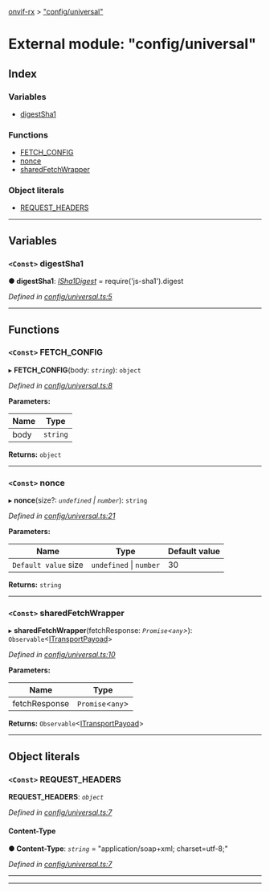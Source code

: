 [onvif-rx](../README.md) > ["config/universal"](../modules/_config_universal_.md)

# External module: "config/universal"

## Index

### Variables

* [digestSha1](_config_universal_.md#digestsha1)

### Functions

* [FETCH_CONFIG](_config_universal_.md#fetch_config)
* [nonce](_config_universal_.md#nonce)
* [sharedFetchWrapper](_config_universal_.md#sharedfetchwrapper)

### Object literals

* [REQUEST_HEADERS](_config_universal_.md#request_headers)

---

## Variables

<a id="digestsha1"></a>

### `<Const>` digestSha1

**● digestSha1**: *[ISha1Digest](_config_interfaces_.md#isha1digest)* =  require('js-sha1').digest

*Defined in [config/universal.ts:5](https://github.com/patrickmichalina/onvif-rx/blob/3ab1739/src/config/universal.ts#L5)*

___

## Functions

<a id="fetch_config"></a>

### `<Const>` FETCH_CONFIG

▸ **FETCH_CONFIG**(body: *`string`*): `object`

*Defined in [config/universal.ts:8](https://github.com/patrickmichalina/onvif-rx/blob/3ab1739/src/config/universal.ts#L8)*

**Parameters:**

| Name | Type |
| ------ | ------ |
| body | `string` |

**Returns:** `object`

___
<a id="nonce"></a>

### `<Const>` nonce

▸ **nonce**(size?: *`undefined` \| `number`*): `string`

*Defined in [config/universal.ts:21](https://github.com/patrickmichalina/onvif-rx/blob/3ab1739/src/config/universal.ts#L21)*

**Parameters:**

| Name | Type | Default value |
| ------ | ------ | ------ |
| `Default value` size | `undefined` \| `number` | 30 |

**Returns:** `string`

___
<a id="sharedfetchwrapper"></a>

### `<Const>` sharedFetchWrapper

▸ **sharedFetchWrapper**(fetchResponse: *`Promise`<`any`>*): `Observable`<[ITransportPayoad](../interfaces/_config_interfaces_.itransportpayoad.md)>

*Defined in [config/universal.ts:10](https://github.com/patrickmichalina/onvif-rx/blob/3ab1739/src/config/universal.ts#L10)*

**Parameters:**

| Name | Type |
| ------ | ------ |
| fetchResponse | `Promise`<`any`> |

**Returns:** `Observable`<[ITransportPayoad](../interfaces/_config_interfaces_.itransportpayoad.md)>

___

## Object literals

<a id="request_headers"></a>

### `<Const>` REQUEST_HEADERS

**REQUEST_HEADERS**: *`object`*

*Defined in [config/universal.ts:7](https://github.com/patrickmichalina/onvif-rx/blob/3ab1739/src/config/universal.ts#L7)*

<a id="request_headers.content_type"></a>

####  Content-Type

**● Content-Type**: *`string`* = "application/soap+xml; charset=utf-8;"

*Defined in [config/universal.ts:7](https://github.com/patrickmichalina/onvif-rx/blob/3ab1739/src/config/universal.ts#L7)*

___

___

